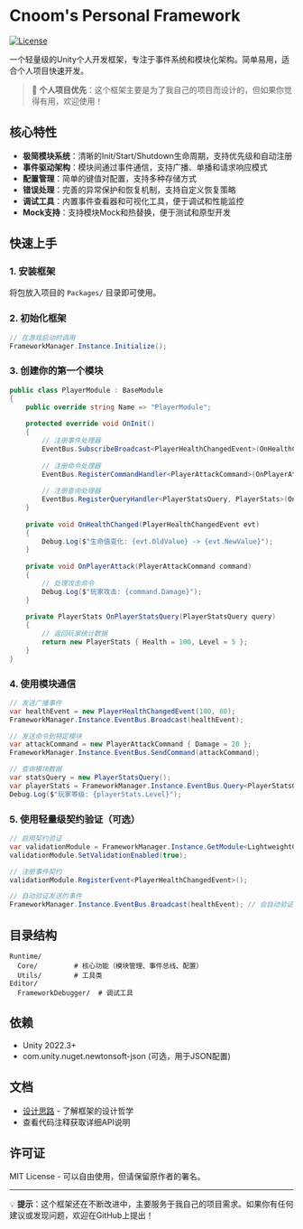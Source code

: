 # Cnoom's Personal Framework

[![License](https://img.shields.io/badge/license-MIT-blue.svg)](LICENSE.md)

一个轻量级的Unity个人开发框架，专注于事件系统和模块化架构。简单易用，适合个人项目快速开发。

> 🎯 **个人项目优先**：这个框架主要是为了我自己的项目而设计的，但如果你觉得有用，欢迎使用！

## 核心特性

- **极简模块系统**：清晰的Init/Start/Shutdown生命周期，支持优先级和自动注册
- **事件驱动架构**：模块间通过事件通信，支持广播、单播和请求响应模式
- **配置管理**：简单的键值对配置，支持多种存储方式
- **错误处理**：完善的异常保护和恢复机制，支持自定义恢复策略
- **调试工具**：内置事件查看器和可视化工具，便于调试和性能监控
- **Mock支持**：支持模块Mock和热替换，便于测试和原型开发

## 快速上手

### 1. 安装框架
将包放入项目的 `Packages/` 目录即可使用。

### 2. 初始化框架
```csharp
// 在游戏启动时调用
FrameworkManager.Instance.Initialize();
```

### 3. 创建你的第一个模块
```csharp
public class PlayerModule : BaseModule
{
    public override string Name => "PlayerModule";
    
    protected override void OnInit()
    {
        // 注册事件处理器
        EventBus.SubscribeBroadcast<PlayerHealthChangedEvent>(OnHealthChanged);
        
        // 注册命令处理器
        EventBus.RegisterCommandHandler<PlayerAttackCommand>(OnPlayerAttack);
        
        // 注册查询处理器
        EventBus.RegisterQueryHandler<PlayerStatsQuery, PlayerStats>(OnPlayerStatsQuery);
    }
    
    private void OnHealthChanged(PlayerHealthChangedEvent evt)
    {
        Debug.Log($"生命值变化: {evt.OldValue} -> {evt.NewValue}");
    }
    
    private void OnPlayerAttack(PlayerAttackCommand command)
    {
        // 处理攻击命令
        Debug.Log($"玩家攻击: {command.Damage}");
    }
    
    private PlayerStats OnPlayerStatsQuery(PlayerStatsQuery query)
    {
        // 返回玩家统计数据
        return new PlayerStats { Health = 100, Level = 5 };
    }
}
```

### 4. 使用模块通信
```csharp
// 发送广播事件
var healthEvent = new PlayerHealthChangedEvent(100, 80);
FrameworkManager.Instance.EventBus.Broadcast(healthEvent);

// 发送命令到特定模块
var attackCommand = new PlayerAttackCommand { Damage = 20 };
FrameworkManager.Instance.EventBus.SendCommand(attackCommand);

// 查询模块数据
var statsQuery = new PlayerStatsQuery();
var playerStats = FrameworkManager.Instance.EventBus.Query<PlayerStatsQuery, PlayerStats>(statsQuery);
Debug.Log($"玩家等级: {playerStats.Level}");
```

### 5. 使用轻量级契约验证（可选）
```csharp
// 启用契约验证
var validationModule = FrameworkManager.Instance.GetModule<LightweightContractValidationModule>();
validationModule.SetValidationEnabled(true);

// 注册事件契约
validationModule.RegisterEvent<PlayerHealthChangedEvent>();

// 自动验证发送的事件
FrameworkManager.Instance.EventBus.Broadcast(healthEvent); // 会自动验证
```

## 目录结构
```
Runtime/
  Core/         # 核心功能（模块管理、事件总线、配置）
  Utils/        # 工具类
Editor/
  FrameworkDebugger/  # 调试工具
```

## 依赖
- Unity 2022.3+
- com.unity.nuget.newtonsoft-json (可选，用于JSON配置)

## 文档
- [设计思路](设计文档.md) - 了解框架的设计哲学
- 查看代码注释获取详细API说明

## 许可证
MIT License - 可以自由使用，但请保留原作者的署名。

---

💡 **提示**：这个框架还在不断改进中，主要服务于我自己的项目需求。如果你有任何建议或发现问题，欢迎在GitHub上提出！
